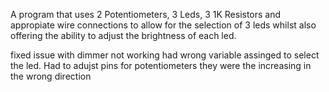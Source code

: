 A program that uses 2 Potentiometers, 3 Leds, 3 1K Resistors and appropiate wire connections to allow for the selection of 3 leds
whilst also offering the ability to adjust the brightness of each led.

fixed issue with dimmer not working had wrong variable assinged to select the led. Had to adujst pins for potentiometers they were the increasing in the wrong direction 
